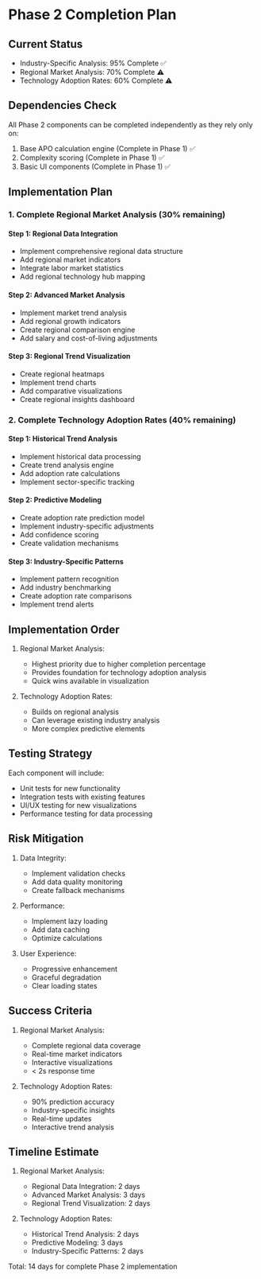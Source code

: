 # Phase 2 Completion Plan

## Current Status
- Industry-Specific Analysis: 95% Complete ✅
- Regional Market Analysis: 70% Complete ⚠️
- Technology Adoption Rates: 60% Complete ⚠️

## Dependencies Check
All Phase 2 components can be completed independently as they rely only on:
1. Base APO calculation engine (Complete in Phase 1) ✅
2. Complexity scoring (Complete in Phase 1) ✅
3. Basic UI components (Complete in Phase 1) ✅

## Implementation Plan

### 1. Complete Regional Market Analysis (30% remaining)

#### Step 1: Regional Data Integration
- Implement comprehensive regional data structure
- Add regional market indicators
- Integrate labor market statistics
- Add regional technology hub mapping

#### Step 2: Advanced Market Analysis
- Implement market trend analysis
- Add regional growth indicators
- Create regional comparison engine
- Add salary and cost-of-living adjustments

#### Step 3: Regional Trend Visualization
- Create regional heatmaps
- Implement trend charts
- Add comparative visualizations
- Create regional insights dashboard

### 2. Complete Technology Adoption Rates (40% remaining)

#### Step 1: Historical Trend Analysis
- Implement historical data processing
- Create trend analysis engine
- Add adoption rate calculations
- Implement sector-specific tracking

#### Step 2: Predictive Modeling
- Create adoption rate prediction model
- Implement industry-specific adjustments
- Add confidence scoring
- Create validation mechanisms

#### Step 3: Industry-Specific Patterns
- Implement pattern recognition
- Add industry benchmarking
- Create adoption rate comparisons
- Implement trend alerts

## Implementation Order

1. Regional Market Analysis:
   - Highest priority due to higher completion percentage
   - Provides foundation for technology adoption analysis
   - Quick wins available in visualization

2. Technology Adoption Rates:
   - Builds on regional analysis
   - Can leverage existing industry analysis
   - More complex predictive elements

## Testing Strategy

Each component will include:
- Unit tests for new functionality
- Integration tests with existing features
- UI/UX testing for new visualizations
- Performance testing for data processing

## Risk Mitigation

1. Data Integrity:
   - Implement validation checks
   - Add data quality monitoring
   - Create fallback mechanisms

2. Performance:
   - Implement lazy loading
   - Add data caching
   - Optimize calculations

3. User Experience:
   - Progressive enhancement
   - Graceful degradation
   - Clear loading states

## Success Criteria

1. Regional Market Analysis:
   - Complete regional data coverage
   - Real-time market indicators
   - Interactive visualizations
   - < 2s response time

2. Technology Adoption Rates:
   - 90% prediction accuracy
   - Industry-specific insights
   - Real-time updates
   - Interactive trend analysis

## Timeline Estimate

1. Regional Market Analysis:
   - Regional Data Integration: 2 days
   - Advanced Market Analysis: 3 days
   - Regional Trend Visualization: 2 days

2. Technology Adoption Rates:
   - Historical Trend Analysis: 2 days
   - Predictive Modeling: 3 days
   - Industry-Specific Patterns: 2 days

Total: 14 days for complete Phase 2 implementation

